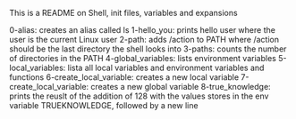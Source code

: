 This is a README on Shell, init files, variables and expansions

0-alias: creates an alias called ls
1-hello_you: prints hello user where the user is the current Linux user
2-path: adds /action to PATH where /action should be the last directory the shell looks into
3-paths: counts the number of directories in the PATH
4-global_variables: lists environment variables
5-local_variables: lista all local variables and environment variables and functions
6-create_local_variable: creates a new local variable
7-create_local_variable: creates a new global variable
8-true_knowledge: prints the reuslt of the addition of 128 with the values stores in the env variable TRUEKNOWLEDGE, followed by a new line
